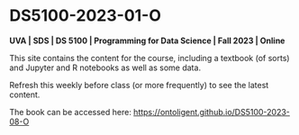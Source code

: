 # DS5100-2023-01-O

**UVA | SDS | DS 5100 | Programming for Data Science | Fall 2023 | Online**

This site contains the content for the course, including a textbook (of sorts) and Jupyter and R notebooks as well as some data. 

Refresh this weekly before class (or more frequently) to see the latest content.

The book can be accessed here: https://ontoligent.github.io/DS5100-2023-08-O
